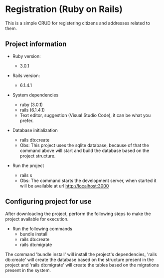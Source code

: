 # Registration (Ruby on Rails)

This is a simple CRUD for registering citizens and addresses related to them.

## Project information

* Ruby version:
    - 3.0.1

* Rails version:
    - 6.1.4.1

* System dependencies
    - ruby ​​(3.0.1)
    - rails (6.1.4.1)
    - Text editor, suggestion (Visual Studio Code), it can be what you prefer.

* Database initialization
    - rails db:create
    - Obs: This project uses the sqlite database, because of that the command above will start and build the database based on the project structure.

* Run the project
    - rails s
    - Obs: The command starts the development server, when started it will be available at url [http://localhost:3000](http://localhost:3000)

## Configuring project for use

After downloading the project, perform the following steps to make the project available for execution.

* Run the following commands
    - bundle install
    - rails db:create
    - rails db:migrate

The command 'bundle install' will install the project's dependencies, 'rails db:create' will create the database based on the structure present in the project and 'rails db:migrate' will create the tables based on the migrations present in the system.